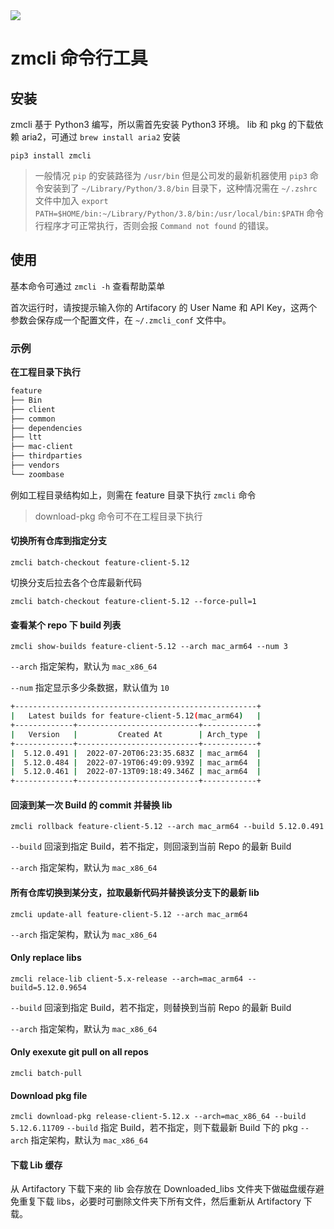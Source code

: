 <div align=left>
<img src = 'https://img.shields.io/badge/latest_version-1.0.3-blue.svg'>
</div>


# zmcli 命令行工具

## 安装

zmcli 基于 Python3 编写，所以需首先安装 Python3 环境。
lib 和 pkg 的下载依赖 aria2，可通过 `brew install aria2` 安装

`pip3 install zmcli`

> 一般情况 `pip` 的安装路径为 `/usr/bin` 但是公司发的最新机器使用 `pip3` 命令安装到了 `~/Library/Python/3.8/bin` 目录下，这种情况需在 `~/.zshrc` 文件中加入 `export PATH=$HOME/bin:~/Library/Python/3.8/bin:/usr/local/bin:$PATH` 命令行程序才可正常执行，否则会报 `Command not found` 的错误。

## 使用

基本命令可通过 `zmcli -h` 查看帮助菜单

首次运行时，请按提示输入你的 Artifacory 的 User Name 和 API Key，这两个参数会保存成一个配置文件，在 `~/.zmcli_conf` 文件中。

### 示例

**在工程目录下执行**

```bash
feature
├── Bin
├── client
├── common
├── dependencies
├── ltt
├── mac-client
├── thirdparties
├── vendors
└── zoombase
```

例如工程目录结构如上，则需在 feature 目录下执行 `zmcli` 命令
> download-pkg 命令可不在工程目录下执行

#### 切换所有仓库到指定分支

`zmcli batch-checkout feature-client-5.12`

切换分支后拉去各个仓库最新代码

`zmcli batch-checkout feature-client-5.12 --force-pull=1`

#### 查看某个 repo 下 build 列表

`zmcli show-builds feature-client-5.12 --arch mac_arm64 --num 3`

`--arch` 指定架构，默认为 `mac_x86_64`

`--num` 指定显示多少条数据，默认值为 `10`

```bash
+------------------------------------------------------+
|   Latest builds for feature-client-5.12(mac_arm64)   |
+-------------+---------------------------+------------+
|   Version   |         Created At        | Arch_type  |
+-------------+---------------------------+------------+
|  5.12.0.491 |  2022-07-20T06:23:35.683Z | mac_arm64  |
|  5.12.0.484 |  2022-07-19T06:49:09.939Z | mac_arm64  |
|  5.12.0.461 |  2022-07-13T09:18:49.346Z | mac_arm64  |
+-------------+---------------------------+------------+
```

#### 回滚到某一次 Build 的 commit 并替换 lib

`zmcli rollback feature-client-5.12 --arch mac_arm64 --build 5.12.0.491`

`--build` 回滚到指定 Build，若不指定，则回滚到当前 Repo 的最新 Build

`--arch` 指定架构，默认为 `mac_x86_64`

#### 所有仓库切换到某分支，拉取最新代码并替换该分支下的最新 lib

`zmcli update-all feature-client-5.12 --arch mac_arm64`

`--arch` 指定架构，默认为 `mac_x86_64`

#### Only replace libs

`zmcli relace-lib client-5.x-release --arch=mac_arm64 --build=5.12.0.9654`

`--build` 回滚到指定 Build，若不指定，则替换到当前 Repo 的最新 Build

`--arch` 指定架构，默认为 `mac_x86_64`

#### Only exexute git pull on all repos
`zmcli batch-pull`

#### Download pkg file
`zmcli download-pkg release-client-5.12.x --arch=mac_x86_64 --build 5.12.6.11709`
`--build` 指定 Build，若不指定，则下载最新 Build 下的 pkg
`--arch` 指定架构，默认为 `mac_x86_64`

#### 下载 Lib 缓存
从 Artifactory 下载下来的 lib 会存放在 Downloaded_libs 文件夹下做磁盘缓存避免重复下载 libs，必要时可删除文件夹下所有文件，然后重新从 Artifactory 下载。